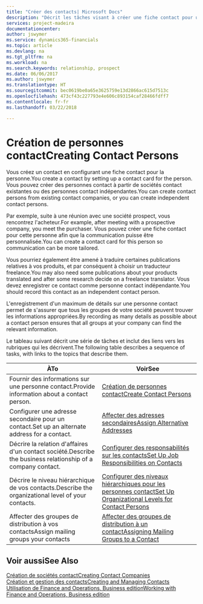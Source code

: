 ```yaml
---
title: "Créer des contacts| Microsoft Docs"
description: "Décrit les tâches visant à créer une fiche contact pour une personne, par exemple, un prospect ou un fournisseur, afin de définir les relations et personnaliser la communication."
services: project-madeira
documentationcenter: 
author: jswymer
ms.service: dynamics365-financials
ms.topic: article
ms.devlang: na
ms.tgt_pltfrm: na
ms.workload: na
ms.search.keywords: relationship, prospect
ms.date: 06/06/2017
ms.author: jswymer
ms.translationtype: HT
ms.sourcegitcommit: bec0619be0a65e3625759e13d2866ac615d7513c
ms.openlocfilehash: 473cf43c227793e4e606c893154caf28466fdff7
ms.contentlocale: fr-fr
ms.lasthandoff: 03/22/2018

---
```

# <a name="creating-contact-persons"></a><span data-ttu-id="d1f2e-103">Création de personnes contact</span><span class="sxs-lookup"><span data-stu-id="d1f2e-103">Creating Contact Persons</span></span>
<span data-ttu-id="d1f2e-104">Vous créez un contact en configurant une fiche contact pour la personne.</span><span class="sxs-lookup"><span data-stu-id="d1f2e-104">You create a contact by setting up a contact card for the person.</span></span> <span data-ttu-id="d1f2e-105">Vous pouvez créer des personnes contact à partir de sociétés contact existantes ou des personnes contact indépendantes.</span><span class="sxs-lookup"><span data-stu-id="d1f2e-105">You can create contact persons from existing contact companies, or you can create independent contact persons.</span></span>

<span data-ttu-id="d1f2e-106">Par exemple, suite à une réunion avec une société prospect, vous rencontrez l'acheteur.</span><span class="sxs-lookup"><span data-stu-id="d1f2e-106">For example, after meeting with a prospective company, you meet the purchaser.</span></span> <span data-ttu-id="d1f2e-107">Vous pouvez créer une fiche contact pour cette personne afin que la communication puisse être personnalisée.</span><span class="sxs-lookup"><span data-stu-id="d1f2e-107">You can create a contact card for this person so communication can be more tailored.</span></span>

<span data-ttu-id="d1f2e-108">Vous pourriez également être amené à traduire certaines publications relatives à vos produits, et par conséquent à choisir un traducteur freelance.</span><span class="sxs-lookup"><span data-stu-id="d1f2e-108">You may also need some publications about your products translated and after some research decide on a freelance translator.</span></span> <span data-ttu-id="d1f2e-109">Vous devez enregistrer ce contact comme personne contact indépendante.</span><span class="sxs-lookup"><span data-stu-id="d1f2e-109">You should record this contact as an independent contact person.</span></span>

<span data-ttu-id="d1f2e-110">L'enregistrement d'un maximum de détails sur une personne contact permet de s'assurer que tous les groupes de votre société peuvent trouver les informations appropriées.</span><span class="sxs-lookup"><span data-stu-id="d1f2e-110">By recording as many details as possible about a contact person ensures that all groups at your company can find the relevant information.</span></span>

<span data-ttu-id="d1f2e-111">Le tableau suivant décrit une série de tâches et inclut des liens vers les rubriques qui les décrivent.</span><span class="sxs-lookup"><span data-stu-id="d1f2e-111">The following table describes a sequence of tasks, with links to the topics that describe them.</span></span>

| <span data-ttu-id="d1f2e-112">À</span><span class="sxs-lookup"><span data-stu-id="d1f2e-112">To</span></span> | <span data-ttu-id="d1f2e-113">Voir</span><span class="sxs-lookup"><span data-stu-id="d1f2e-113">See</span></span> |
| --- | --- |
| <span data-ttu-id="d1f2e-114">Fournir des informations sur une personne contact.</span><span class="sxs-lookup"><span data-stu-id="d1f2e-114">Provide information about a contact person.</span></span> |[<span data-ttu-id="d1f2e-115">Création de personnes contact</span><span class="sxs-lookup"><span data-stu-id="d1f2e-115">Create Contact Persons</span></span>](marketing-how-create-contact-persons.md) |
| <span data-ttu-id="d1f2e-116">Configurer une adresse secondaire pour un contact.</span><span class="sxs-lookup"><span data-stu-id="d1f2e-116">Set up an alternate address for a contact.</span></span> |[<span data-ttu-id="d1f2e-117">Affecter des adresses secondaires</span><span class="sxs-lookup"><span data-stu-id="d1f2e-117">Assign Alternative Addresses</span></span>](marketing-how-assign-alternate-address.md) |
| <span data-ttu-id="d1f2e-118">Décrire la relation d'affaires d'un contact société.</span><span class="sxs-lookup"><span data-stu-id="d1f2e-118">Describe the business relationship of a company contact.</span></span> |[<span data-ttu-id="d1f2e-119">Configurer des responsabilités sur les contacts</span><span class="sxs-lookup"><span data-stu-id="d1f2e-119">Set Up Job Responsibilities on Contacts</span></span>](marketing-job-responsibilities.md) |
| <span data-ttu-id="d1f2e-120">Décrire le niveau hiérarchique de vos contacts.</span><span class="sxs-lookup"><span data-stu-id="d1f2e-120">Describe the organizational level of your contacts.</span></span> |[<span data-ttu-id="d1f2e-121">Configurer des niveaux hiérarchiques pour les personnes contact</span><span class="sxs-lookup"><span data-stu-id="d1f2e-121">Set Up Organizational Levels for Contact Persons</span></span>](marketing-organizational-levels.md) |
| <span data-ttu-id="d1f2e-122">Affecter des groupes de distribution à vos contacts</span><span class="sxs-lookup"><span data-stu-id="d1f2e-122">Assign mailing groups your contacts</span></span> |[<span data-ttu-id="d1f2e-123">Affecter des groupes de distribution à un contact</span><span class="sxs-lookup"><span data-stu-id="d1f2e-123">Assigning Mailing Groups to a Contact</span></span>](marketing-mailing-groups.md) |

## <a name="see-also"></a><span data-ttu-id="d1f2e-124">Voir aussi</span><span class="sxs-lookup"><span data-stu-id="d1f2e-124">See Also</span></span>
[<span data-ttu-id="d1f2e-125">Création de sociétés contact</span><span class="sxs-lookup"><span data-stu-id="d1f2e-125">Creating Contact Companies</span></span>](marketing-create-contact-companies.md)  
[<span data-ttu-id="d1f2e-126">Création et gestion des contacts</span><span class="sxs-lookup"><span data-stu-id="d1f2e-126">Creating and Managing Contacts</span></span>]()  
[<span data-ttu-id="d1f2e-127">Utilisation de Finance and Operations, Business edition</span><span class="sxs-lookup"><span data-stu-id="d1f2e-127">Working with Finance and Operations, Business edition</span></span>](ui-work-product.md)

